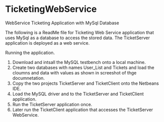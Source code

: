 # TicketingWebService
WebService Ticketing Application with MySql Database

The following is a ReadMe file for Ticketing Web Service application that uses MySql as a database to access the stored data. The TicketServer application is deployed as a web service.

Running the application.

1) Download and intsall the MySQL testbench onto a local machine.
2) Create two databases with names User_List and Tickets and load the cloumns and data with values as shown in screeshot of thge documnetation.
3) Copy the two projects TicketServer and TicketClient onto the Netbeans IDE.
3) Load the MySQL driver and to the TicketServer and TicketClient application.
4) Run the TicketServer application once.
5) Later run the TicketClient application that accesses the TicketServer WebService.
